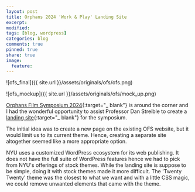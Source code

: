 ```yaml
---
layout: post
title: Orphans 2024 'Work & Play' Landing Site
excerpt:
modified:
tags: [blog, wordpress]
categories: blog
comments: true
pinned: true
share: true
image:
  feature:
---
```


![ofs_final]({{ site.url }}/assets/originals/ofs/ofs.png)

![ofs_mockup]({{ site.url }}/assets/originals/ofs/mock_up.png)

[Orphans Film Symposium 2024](https://wp.nyu.edu/orphanfilm/){:target="\_ blank"} is around the corner and I had the wonderful opportunity to assist Professor Dan Streible to create a [landing site](https://wp.nyu.edu/orphans2024/){:target="\_ blank"} for the symposium.

The initial idea was to create a new page on the existing OFS website, but it would limit us to its current theme. Hence, creating a separate site altogether seemed like a more appropriate option.

NYU uses a customized WordPress ecosystem for its web publishing. It does not have the full suite of WordPress features hence we had to pick from NYU's offerings of stock themes. While the landing site is suppose to be simple, doing it with stock themes made it more difficult. The 'Twenty Twenty' theme was the closest to what we want and with a little CSS magic, we could remove unwanted elements that came with the theme.
